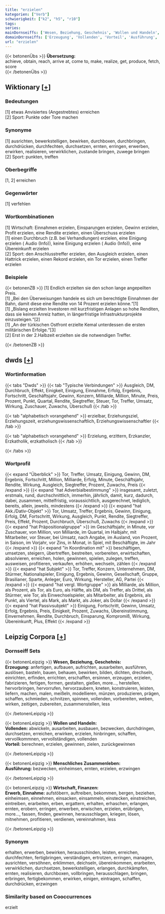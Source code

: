 ```yaml
---
title: "erzielen"
kategorien: ["Verb"]
schwierigkeit: ["k2", "h5", "r10"]
tags:
series:
mainDornseiffs: ['Wesen, Beziehung, Geschehnis', 'Wollen und Handeln', 'Menschliches Zusammenleben', 'Wirtschaft, Finanzen']
domainDornseiffs: ['Erzeugung', 'Vollenden', 'Vorteil', 'Ausführung', 'Erwerb, Einnahme']
url: "erzielen"
---
```


{{< betonenÜbs >}}
**Übersetzung:**  
achieve, obtain, reach, arrive at, come to, make, realize, get, produce, fetch, score  
{{< /betonenÜbs >}}

## Wiktionary [[+](https://de.wiktionary.org/wiki/erzielen)]

### Bedeutungen
[1] etwas Anvisiertes (Angestrebtes) erreichen  
[2] Sport: Punkte oder Tore machen  

### Synonyme
[1] ausrichten, bewerkstelligen, bewirken, durchboxen, durchbringen, durchdrücken, durchfechten, durchsetzen, ernten, erringen, erwerben, erwirken, realisieren, verwirklichen, zustande bringen, zuwege bringen  
[2] Sport: punkten, treffen  

### Oberbegriffe
[1, 2] erreichen  

### Gegenwörter
[1] verfehlen  

### Wortkombinationen
[1] Wirtschaft: Einnahmen erzielen, Einsparungen erzielen, Gewinn erzielen, Profit erzielen, eine Rendite erzielen, einen Überschuss erzielen  
[1] einen Durchbruch (z.B. bei Verhandlungen) erzielen, eine Einigung erzielen ( Audio (Info)), keine Einigung erzielen ( Audio (Info)), eine Übereinkunft erzielen  
[2] Sport: den Anschlusstreffer erzielen, den Ausgleich erzielen, einen Hattrick erzielen, einen Rekord erzielen, ein Tor erzielen, einen Treffer erzielen  

### Beispiele
{{< betonenZB >}}
[1] Endlich erzielten sie den schon lange angepeilten Preis.  
[1] „Bei den Überweisungen handele es sich um berechtigte Einnahmen der Bahn, damit diese eine Rendite von 14 Prozent erzielen könne.“[1]  
[1] „Bislang erzielten Investoren mit kurzfristigen Anlagen so hohe Renditen, dass sie keinen Anreiz hatten, in längerfristige Infrastrukturprojekte einzusteigen.“[2]  
[1] „An der türkischen Ostfront erzielte Kemal unterdessen die ersten militärischen Erfolge.“[3]  
[2] Erst in der 2.Halbzeit erzielten sie die notwendigen Treffer.  

{{< /betonenZB >}}


## dwds [[+](https://www.dwds.de/wb/erzielen)]

### Wortinformation
{{< tabs "Dwds" >}}
{{< tab "Typische Verbindungen" >}}
Ausgleich, DM, Durchbruch, Effekt, Einigkeit, Einigung, Einnahme, Erfolg, Ergebnis, Fortschritt, Geschäftsjahr, Gewinn, Konzern, Milliarde, Million, Minute, Preis, Prozent, Punkt, Quartal, Rendite, Siegtreffer, Steuer, Tor, Treffer, Umsatz, Wirkung, Zuschauer, Zuwachs, Überschuß
{{< /tab >}}

{{< tab "alphabetisch vorangehend" >}}
erzielbar, Erziehungsziel, Erziehungszeit, erziehungswissenschaftlich, Erziehungswissenschaftler
{{< /tab >}}

{{< tab "alphabetisch vorangehend" >}}
Erzielung, erzittern, Erzkanzler, Erzkatholik, erzkatholisch
{{< /tab >}}

{{< /tabs >}}

### Wortprofil
{{< expand "Überblick" >}} Tor, Treffer, Umsatz, Einigung, Gewinn, DM, Ergebnis, Fortschritt, Million, Milliarde, Erfolg, Minute, Geschäftsjahr, Rendite, Wirkung, Ausgleich, Siegtreffer, Prozent, Zuwachs, Preis {{< /expand >}}
{{< expand "hat Adverbialbestimmung" >}} insgesamt, zuletzt, erstmals, rund, durchschnittlich, immerhin, jährlich, damit, kurz, dadurch, dabei, zusammen, mittelfristig, voraussichtlich, ausgerechnet, lediglich, bereits, allein, jeweils, mindestens {{< /expand >}}
{{< expand "hat Akk./Dativ-Objekt" >}} Tor, Umsatz, Treffer, Ergebnis, Gewinn, Einigung, Erfolg, DM, Fortschritt, Wirkung, Ausgleich, Punkt, Rendite, Siegtreffer, Preis, Effekt, Prozent, Durchbruch, Überschuß, Zuwachs {{< /expand >}}
{{< expand "hat Präpositionalgruppe" >}} im Geschäftsjahr, in Minute, vor Zuschauer, von Million, von Milliarde, im Quartal, im Halbjahr, mit Mitarbeiter, vor Steuer, bei Umsatz, nach Angabe, im Ausland, von Prozent, in Saison, im Vorjahr, vor Zins, in Monat, in Spiel, mit Beschäftigte, im Jahr {{< /expand >}}
{{< expand "in Koordination mit" >}} beschäftigen, umsetzen, steigern, übertreffen, bestreiten, vorbereiten, erwirtschaften, absolvieren, erreichen, holen, gewinnen, spielen, zulegen, treffen, ausweisen, profitieren, verkaufen, erhöhen, wechseln, zählen {{< /expand >}}
{{< expand "hat Subjekt" >}} Tor, Treffer, Konzern, Unternehmen, DM, Stürmer, Nationalspieler, Einigung, Ergebnis, Gewinn, Gesellschaft, Gruppe, Brasilianer, Sparte, Anleger, Euro, Wirkung, Hersteller, AG, Partei {{< /expand >}}
{{< expand "hat vergl. Wortgruppe" >}} als Milliarde, als Million, als Prozent, als Tor, als Euro, als Hälfte, als DM, als Treffer, als Drittel, als Stürmer, wie Tor, als Einwechselspieler, als Mitarbeiter, als Ergebnis, als Punkt, als Viertel, als Mark, als Markt, als Joker, als Dollar {{< /expand >}}
{{< expand "hat Passivsubjekt" >}} Einigung, Fortschritt, Gewinn, Umsatz, Erfolg, Ergebnis, Preis, Einigkeit, Prozent, Zuwachs, Übereinstimmung, Einvernehmen, Rendite, Durchbruch, Einsparung, Kompromiß, Wirkung, Übereinkunft, Plus, Effekt {{< /expand >}}

## Leipzig Corpora [[+](https://corpora.uni-leipzig.de/en/res?word=erzielen&corpusId=deu_newscrawl-public_2018)]

### Dornseiff Sets
{{< betonenLeipzig >}}
**Wesen, Beziehung, Geschehnis:**  
**Erzeugung:** anfertigen, aufbauen, aufrichten, ausarbeiten, ausführen, auslösen, basteln, bauen, behauen, bewirken, bilden, dichten, drechseln, einrichten, erfinden, errichten, erschaffen, ersinnen, erzeugen, erzielen, fabrizieren, fertigen, formen, gestalten, gießen, more..., herstellen, hervorbringen, hervorrufen, hervorzaubern, kneten, konstruieren, leisten, liefern, machen, malen, meißeln, modellieren, münzen, produzieren, prägen, schaffen, schmieden, schnitzen, spinnen, vollenden, vorbereiten, weben, wirken, zeitigen, zubereiten, zusammenstellen, less  

{{< /betonenLeipzig >}}


{{< betonenLeipzig >}}
**Wollen und Handeln:**  
**Vollenden:** abwickeln, ausarbeiten, ausbauen, bezwecken, durchdringen, durchsetzen, erreichen, erwirken, erzielen, hinbringen, schaffen, vervollkommnen, vervollständigen, vollenden  
**Vorteil:** berechnen, erzielen, gewinnen, zielen, zurückgewinnen  

{{< /betonenLeipzig >}}


{{< betonenLeipzig >}}
**Menschliches Zusammenleben:**  
**Ausführung:** bezwecken, einheimsen, ernten, erzielen, erzwingen  

{{< /betonenLeipzig >}}


{{< betonenLeipzig >}}
**Wirtschaft, Finanzen:**  
**Erwerb, Einnahme:** aufstöbern, auftreiben, bekommen, bergen, beziehen, einheimsen, einnehmen, einsacken, einsammeln, einstecken, einstreichen, eintreiben, erarbeiten, erben, ergattern, erhalten, erhaschen, erlangen, ernten, erobern, erringen, erwerben, erwischen, erzielen, erübrigen, more..., fassen, finden, gewinnen, herausschlagen, kriegen, lösen, mitnehmen, profitieren, verdienen, vereinnahmen, less  

{{< /betonenLeipzig >}}

### Synonym
erhalten, erwerben, bewirken, herausschinden, leisten, erreichen, durchfechten, fertigbringen, verständigen, ertrotzen, erringen, managen, ausrichten, versöhnen, erklimmen, deichseln, übereinkommen, erarbeiten, verwirklichen, durchsetzen, bewerkstelligen, erlangen, durchkämpfen, ernten, realisieren, durchboxen, vollbringen, herausschlagen, bringen, erbringen, fertigbekommen, erwirken, einigen, eintragen, schaffen, durchdrücken, erzwingen


### Similarity based on Cooccurrences
erzielt

